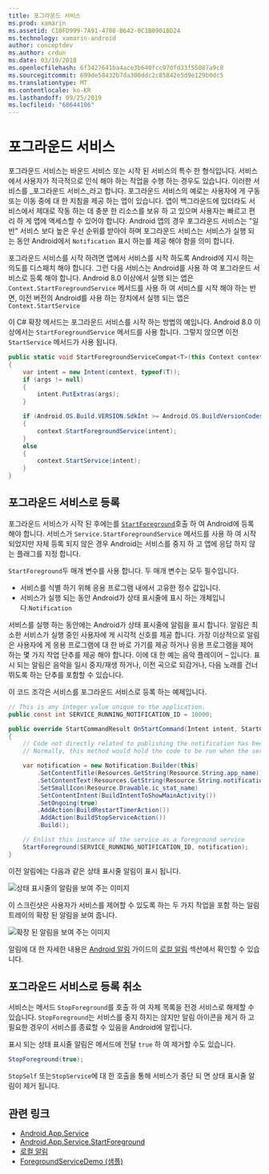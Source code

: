 ```yaml
---
title: 포그라운드 서비스
ms.prod: xamarin
ms.assetid: C10FD999-7A91-4708-B642-0C1B0901BD24
ms.technology: xamarin-android
author: conceptdev
ms.author: crdun
ms.date: 03/19/2018
ms.openlocfilehash: 6f3427641ba4ace3b640fcc970fd33f55087a9c8
ms.sourcegitcommit: 699de58432b7da300ddc2c85842e5d9e129b0dc5
ms.translationtype: MT
ms.contentlocale: ko-KR
ms.lasthandoff: 09/25/2019
ms.locfileid: "68644106"
---
```

# <a name="foreground-services"></a>포그라운드 서비스

포그라운드 서비스는 바운드 서비스 또는 시작 된 서비스의 특수 한 형식입니다. 서비스에서 사용자가 적극적으로 인식 해야 하는 작업을 수행 하는 경우도 있습니다. 이러한 서비스를 _포그라운드 서비스_라고 합니다. 포그라운드 서비스의 예로는 사용자에 게 구동 또는 이동 중에 대 한 지침을 제공 하는 앱이 있습니다. 앱이 백그라운드에 있더라도 서비스에서 제대로 작동 하는 데 충분 한 리소스를 보유 하 고 있으며 사용자는 빠르고 편리 하 게 앱에 액세스할 수 있어야 합니다. Android 앱의 경우 포그라운드 서비스는 "일반" 서비스 보다 높은 우선 순위를 받아야 하며 포그라운드 서비스는 서비스가 실행 되는 동안 Android에서 `Notification` 표시 하는를 제공 해야 함을 의미 합니다.

포그라운드 서비스를 시작 하려면 앱에서 서비스를 시작 하도록 Android에 지시 하는 의도를 디스패치 해야 합니다. 그런 다음 서비스는 Android를 사용 하 여 포그라운드 서비스로 등록 해야 합니다. Android 8.0 이상에서 실행 되는 앱은 `Context.StartForegroundService` 메서드를 사용 하 여 서비스를 시작 해야 하는 반면, 이전 버전의 Android를 사용 하는 장치에서 실행 되는 앱은`Context.StartService`

이 C# 확장 메서드는 포그라운드 서비스를 시작 하는 방법의 예입니다. Android 8.0 이상에서는 `StartForegroundService` 메서드를 사용 합니다. 그렇지 않으면 이전 `StartService` 메서드가 사용 됩니다.

```csharp
public static void StartForegroundServiceCompat<T>(this Context context, Bundle args = null) where T : Service
{
    var intent = new Intent(context, typeof(T));
    if (args != null) 
    {
        intent.PutExtras(args);
    }

    if (Android.OS.Build.VERSION.SdkInt >= Android.OS.BuildVersionCodes.O)
    {
        context.StartForegroundService(intent);
    }
    else
    {
        context.StartService(intent);
    }
}
```

## <a name="registering-as-a-foreground-service"></a>포그라운드 서비스로 등록

포그라운드 서비스가 시작 된 후에는를 [`StartForeground`](xref:Android.App.Service.StartForeground*)호출 하 여 Android에 등록 해야 합니다. 서비스가 `Service.StartForegroundService` 메서드를 사용 하 여 시작 되었지만 자체 등록 되지 않은 경우 Android는 서비스를 중지 하 고 앱에 응답 하지 않는 플래그를 지정 합니다.

`StartForeground`두 매개 변수를 사용 합니다. 두 매개 변수는 모두 필수입니다.

- 서비스를 식별 하기 위해 응용 프로그램 내에서 고유한 정수 값입니다.
- 서비스가 실행 되는 동안 Android가 상태 표시줄에 표시 하는 개체입니다.`Notification`

서비스를 실행 하는 동안에는 Android가 상태 표시줄에 알림을 표시 합니다. 알림은 최소한 서비스가 실행 중인 사용자에 게 시각적 신호를 제공 합니다. 가장 이상적으로 알림은 사용자에 게 응용 프로그램에 대 한 바로 가기를 제공 하거나 응용 프로그램을 제어 하는 몇 가지 작업 단추를 제공 해야 합니다. 이에 대 한 예는 음악 플레이어 &ndash; 입니다. 표시 되는 알림은 음악을 일시 중지/재생 하거나, 이전 곡으로 되감거나, 다음 노래를 건너뛰도록 하는 단추를 포함할 수 있습니다. 

이 코드 조각은 서비스를 포그라운드 서비스로 등록 하는 예제입니다.   

```csharp
// This is any integer value unique to the application.
public const int SERVICE_RUNNING_NOTIFICATION_ID = 10000;

public override StartCommandResult OnStartCommand(Intent intent, StartCommandFlags flags, int startId)
{
    // Code not directly related to publishing the notification has been omitted for clarity.
    // Normally, this method would hold the code to be run when the service is started.

    var notification = new Notification.Builder(this)
        .SetContentTitle(Resources.GetString(Resource.String.app_name))
        .SetContentText(Resources.GetString(Resource.String.notification_text))
        .SetSmallIcon(Resource.Drawable.ic_stat_name)
        .SetContentIntent(BuildIntentToShowMainActivity())
        .SetOngoing(true)
        .AddAction(BuildRestartTimerAction())
        .AddAction(BuildStopServiceAction())
        .Build();

    // Enlist this instance of the service as a foreground service
    StartForeground(SERVICE_RUNNING_NOTIFICATION_ID, notification);
}
```

이전 알림에는 다음과 같은 상태 표시줄 알림이 표시 됩니다.

![상태 표시줄의 알림을 보여 주는 이미지](foreground-services-images/foreground-services-01.png "상태 표시줄의 알림을 보여 주는 이미지")

이 스크린샷은 사용자가 서비스를 제어할 수 있도록 하는 두 가지 작업을 포함 하는 알림 트레이의 확장 된 알림을 보여 줍니다.

![확장 된 알림을 보여 주는 이미지](foreground-services-images/foreground-services-02.png "확장 된 알림을 표시 하는 이미지입니다.")

알림에 대 한 자세한 내용은 [Android 알림](~/android/app-fundamentals/notifications/index.md) 가이드의 [로컬 알림](~/android/app-fundamentals/notifications/local-notifications.md) 섹션에서 확인할 수 있습니다.

## <a name="unregistering-as-a-foreground-service"></a>포그라운드 서비스로 등록 취소

서비스는 메서드 `StopForeground`를 호출 하 여 자체 목록을 전경 서비스로 해제할 수 있습니다. `StopForeground`는 서비스를 중지 하지는 않지만 알림 아이콘을 제거 하 고 필요한 경우이 서비스를 종료할 수 있음을 Android에 알립니다.

표시 되는 상태 표시줄 알림은 메서드에 전달 `true` 하 여 제거할 수도 있습니다. 

```csharp
StopForeground(true);
```

`StopSelf` 또는`StopService`에 대 한 호출을 통해 서비스가 중단 되 면 상태 표시줄 알림이 제거 됩니다.

## <a name="related-links"></a>관련 링크

- [Android.App.Service](xref:Android.App.Service)
- [Android.App.Service.StartForeground](xref:Android.App.Service.StartForeground*)
- [로컬 알림](~/android/app-fundamentals/notifications/local-notifications.md)
- [ForegroundServiceDemo (샘플)](https://docs.microsoft.com/samples/xamarin/monodroid-samples/applicationfundamentals-servicesamples-foregroundservicedemo)

